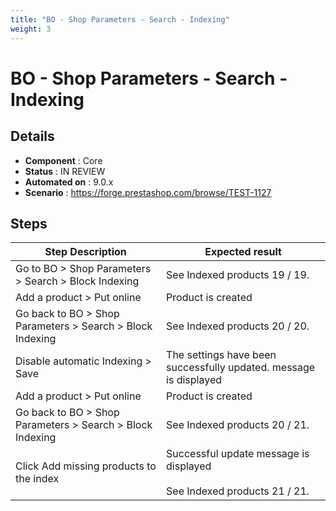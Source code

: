 ```yaml
---
title: "BO - Shop Parameters - Search - Indexing"
weight: 3
---
```


# BO - Shop Parameters - Search - Indexing
## Details
* **Component** : Core
* **Status** : IN REVIEW
* **Automated on** : 9.0.x
* **Scenario** : https://forge.prestashop.com/browse/TEST-1127

## Steps
| Step Description | Expected result |
| ----- | ----- |
| Go to BO > Shop Parameters > Search > Block Indexing | See Indexed products 19 / 19. |
| Add a product > Put online | Product is created |
| Go back to BO > Shop Parameters > Search > Block Indexing | See Indexed products 20 / 20. |
| Disable automatic Indexing > Save | The settings have been successfully updated. message is displayed |
| Add a product > Put online | Product is created |
| Go back to BO > Shop Parameters > Search > Block Indexing | See Indexed products 20 / 21. |
| Click Add missing products to the index | Successful update message is displayed<br><br>See Indexed products 21 / 21. |
